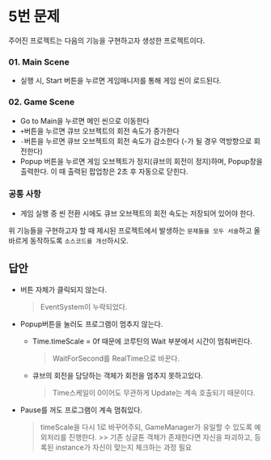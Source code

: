 # 5번 문제

주어진 프로젝트는 다음의 기능을 구현하고자 생성한 프로젝트이다.

### 01. Main Scene
- 실행 시, Start 버튼을 누르면 게임매니저를 통해 게임 씬이 로드된다.

### 02. Game Scene
- Go to Main을 누르면 메인 씬으로 이동한다
- `+`버튼을 누르면 큐브 오브젝트의 회전 속도가 증가한다
- `-`버튼을 누르면 큐브 오브젝트의 회전 속도가 감소한다 (-가 될 경우 역방향으로 회전한다)
- Popup 버튼을 누르면 게임 오브젝트가 정지(큐브의 회전이 정지)하며, Popup창을 출력한다. 이 때 출력된 팝업창은 2초 후 자동으로 닫힌다.

### 공통 사항
- 게임 실행 중 씬 전환 시에도 큐브 오브젝트의 회전 속도는 저장되어 있어야 한다.

위 기능들을 구현하고자 할 때
제시된 프로젝트에서 발생하는 `문제들을 모두 서술`하고 올바르게 동작하도록 `소스코드를 개선`하시오.

## 답안
- 버튼 자체가 클릭되지 않는다.
    > EventSystem이 누락되었다.

- Popup버튼을 눌러도 프로그램이 멈추지 않는다.
    - Time.timeScale = 0f 때문에 코루틴의 Wait 부분에서 시간이 멈춰버린다. 
        > WaitForSecond를 RealTime으로 바꾼다.
    - 큐브의 회전을 담당하는 객체가 회전을 멈추지 못하고있다.
        > Time스케일이 0이어도 무관하게 Update는 계속 호출되기 때문이다.

- Pause를 꺼도 프로그램이 계속 멈춰있다.
    > timeScale을 다시 1로 바꾸어주되, GameManager가 유일할 수 있도록 예외처리를 진행한다. 
        >> 기존 싱글톤 객체가 존재한다면 자신을 파괴하고, 등록된 instance가 자신이 맞는지 체크하는 과정 필요